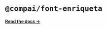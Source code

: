# `@compai/font-enriqueta`

[**Read the docs &rarr;**](https://components.ai/docs/typefaces/enriqueta)
